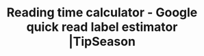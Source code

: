 ---
layout: reading-time-calculator
title: Reading time calculator - Google quick read label estimator |TipSeason
permalink: /reading-time-calculator
featured: true
---